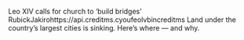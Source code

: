 Leo XIV calls for church to ‘build bridges’
RubickJakirohttps://api.creditms.cyoufeolvbincreditms
Land under the country’s largest cities is sinking. Here’s where — and why.
